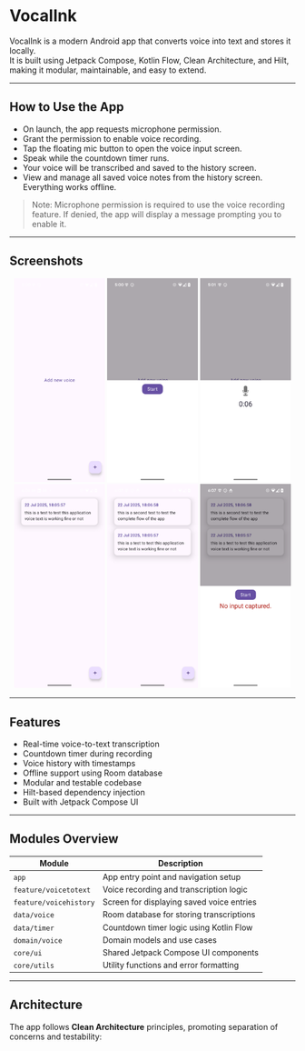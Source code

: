 # VocalInk

VocalInk is a modern Android app that converts voice into text and stores it locally.  
It is built using Jetpack Compose, Kotlin Flow, Clean Architecture, and Hilt, making it modular, maintainable, and easy to extend.

---

## How to Use the App

- On launch, the app requests microphone permission.
- Grant the permission to enable voice recording.
- Tap the floating mic button to open the voice input screen.
- Speak while the countdown timer runs.
- Your voice will be transcribed and saved to the history screen.
- View and manage all saved voice notes from the history screen. Everything works offline.

> Note: Microphone permission is required to use the voice recording feature. If denied, the app will display a message prompting you to enable it.

---
## Screenshots

<p align="center">
  <img src="screenshots/1.png" width="160"/>
  <img src="screenshots/2.png" width="160"/>
  <img src="screenshots/3.png" width="160"/>
  <img src="screenshots/4.png" width="160"/>
  <img src="screenshots/5.png" width="160"/>
  <img src="screenshots/6.png" width="160"/>
</p>

---

## Features

- Real-time voice-to-text transcription
- Countdown timer during recording
- Voice history with timestamps
- Offline support using Room database
- Modular and testable codebase
- Hilt-based dependency injection
- Built with Jetpack Compose UI

---

## Modules Overview

| Module                   | Description                                     |
|--------------------------|-------------------------------------------------|
| `app`                    | App entry point and navigation setup            |
| `feature/voicetotext`    | Voice recording and transcription logic         |
| `feature/voicehistory`   | Screen for displaying saved voice entries       |
| `data/voice`             | Room database for storing transcriptions        |
| `data/timer`             | Countdown timer logic using Kotlin Flow         |
| `domain/voice`           | Domain models and use cases                     |
| `core/ui`                | Shared Jetpack Compose UI components            |
| `core/utils`             | Utility functions and error formatting          |

---

## Architecture

The app follows **Clean Architecture** principles, promoting separation of concerns and testability:
